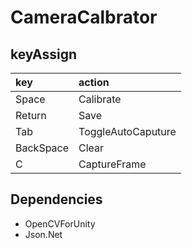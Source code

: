 # CameraCalbrator

## keyAssign
| key | action | 
|:-|:-|
| Space | Calibrate | 
| Return | Save | 
| Tab | ToggleAutoCaputure |
| BackSpace | Clear | 
| C | CaptureFrame | 

## Dependencies

* OpenCVForUnity
* Json.Net